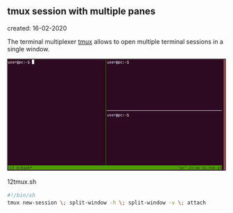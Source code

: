 ## tmux session with multiple panes
created: 16-02-2020

The terminal multiplexer [tmux](tmux.github.io) allows to open multiple terminal sessions in a single window. 


![12tmux](images/12tmux.png)

12tmux.sh
```bash
#!/bin/sh
tmux new-session \; split-window -h \; split-window -v \; attach
```
